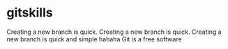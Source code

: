 # gitskills
Creating a new branch is quick.
Creating a new branch is quick.
Creating a new branch is quick and simple
hahaha
Git is a free software